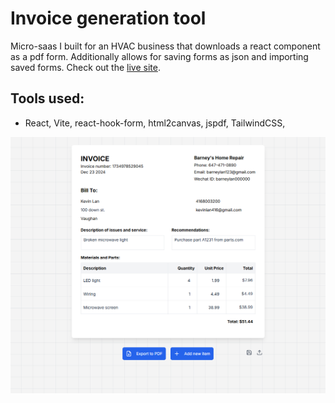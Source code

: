 # Invoice generation tool
Micro-saas I built for an HVAC business that downloads a react component as a pdf form. Additionally allows for saving forms as json and importing saved forms. Check out the [live site](https://invoice-creator-hvac.vercel.app/).

## Tools used:
- React, Vite, react-hook-form, html2canvas, jspdf, TailwindCSS,

![Thumbnail](/public/images/invoice.png)

